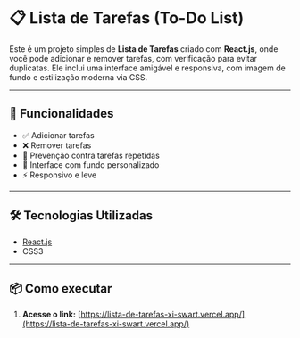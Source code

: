 # 📋 Lista de Tarefas (To-Do List)

Este é um projeto simples de **Lista de Tarefas** criado com **React.js**, onde você pode adicionar e remover tarefas, com verificação para evitar duplicatas. Ele inclui uma interface amigável e responsiva, com imagem de fundo e estilização moderna via CSS.

---

## 🚀 Funcionalidades

- ✅ Adicionar tarefas
- ❌ Remover tarefas
- 🔁 Prevenção contra tarefas repetidas
- 🎨 Interface com fundo personalizado
- ⚡ Responsivo e leve

---

## 🛠️ Tecnologias Utilizadas

- [React.js](https://reactjs.org/)
- CSS3

---

## 📦 Como executar

1. **Acesse o link:**
   [https://lista-de-tarefas-xi-swart.vercel.app/](https://lista-de-tarefas-xi-swart.vercel.app/)


